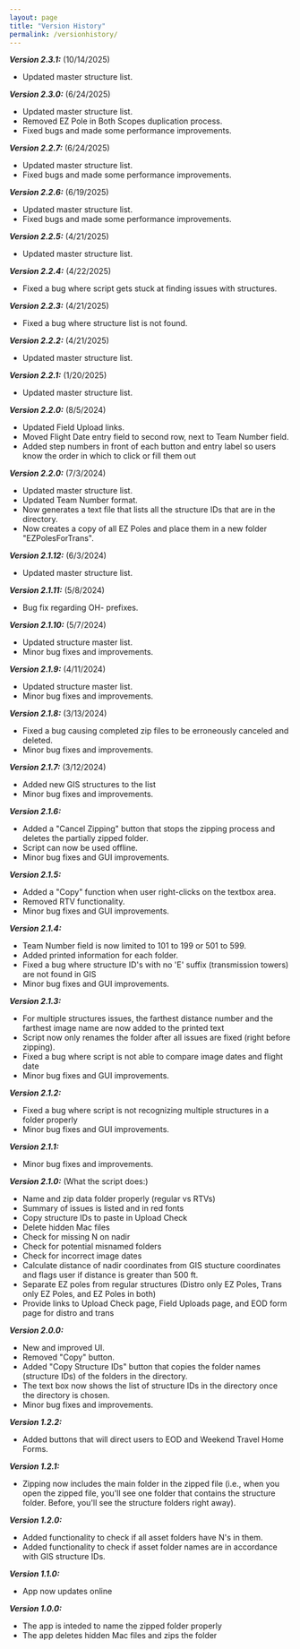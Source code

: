 ```yaml
---
layout: page
title: "Version History"
permalink: /versionhistory/
---
```


***Version 2.3.1:*** (10/14/2025)
  - Updated master structure list.

***Version 2.3.0:*** (6/24/2025)
  - Updated master structure list.
  - Removed EZ Pole in Both Scopes duplication process.
  - Fixed bugs and made some performance improvements.

***Version 2.2.7:*** (6/24/2025)
  - Updated master structure list.
  - Fixed bugs and made some performance improvements.

***Version 2.2.6:*** (6/19/2025)
  - Updated master structure list.
  - Fixed bugs and made some performance improvements.

***Version 2.2.5:*** (4/21/2025)
  - Updated master structure list.

***Version 2.2.4:*** (4/22/2025)
  - Fixed a bug where script gets stuck at finding issues with structures.

***Version 2.2.3:*** (4/21/2025)
  - Fixed a bug where structure list is not found.

***Version 2.2.2:*** (4/21/2025)
  - Updated master structure list.

***Version 2.2.1:*** (1/20/2025)
  - Updated master structure list.

***Version 2.2.0:*** (8/5/2024)
  - Updated Field Upload links.
  - Moved Flight Date entry field to second row, next to Team Number field.
  - Added step numbers in front of each button and entry label so users know the order in which to click or fill them out

***Version 2.2.0:*** (7/3/2024)
  - Updated master structure list.
  - Updated Team Number format.
  - Now generates a text file that lists all the structure IDs that are in the directory.
  - Now creates a copy of all EZ Poles and place them in a new folder "EZPolesForTrans".

***Version 2.1.12:*** (6/3/2024)
  - Updated master structure list.

***Version 2.1.11:*** (5/8/2024)
  - Bug fix regarding OH- prefixes.

***Version 2.1.10:*** (5/7/2024)
  - Updated structure master list.
  - Minor bug fixes and improvements.

***Version 2.1.9:*** (4/11/2024)
  - Updated structure master list.
  - Minor bug fixes and improvements.

***Version 2.1.8:*** (3/13/2024)
  - Fixed a bug causing completed zip files to be erroneously canceled and deleted.
  - Minor bug fixes and improvements.

***Version 2.1.7:*** (3/12/2024)
  - Added new GIS structures to the list
  - Minor bug fixes and improvements.

***Version 2.1.6:***
  - Added a "Cancel Zipping" button that stops the zipping process and deletes the partially zipped folder.
  - Script can now be used offline.
  - Minor bug fixes and GUI improvements.

***Version 2.1.5:***
  - Added a "Copy" function when user right-clicks on the textbox area.
  - Removed RTV functionality.
  - Minor bug fixes and GUI improvements.

***Version 2.1.4:***
  - Team Number field is now limited to 101 to 199 or 501 to 599.
  - Added printed information for each folder.
  - Fixed a bug where structure ID's with no 'E' suffix (transmission towers) are not found in GIS
  - Minor bug fixes and GUI improvements.

***Version 2.1.3:***
  - For multiple structures issues, the farthest distance number and the farthest image name are now added to the printed text
  - Script now only renames the folder after all issues are fixed (right before zipping).
  - Fixed a bug where script is not able to compare image dates and flight date 
  - Minor bug fixes and GUI improvements.

***Version 2.1.2:***
  - Fixed a bug where script is not recognizing multiple structures in a folder properly
  - Minor bug fixes and GUI improvements.

***Version 2.1.1:***
  - Minor bug fixes and improvements.

***Version 2.1.0:*** (What the script does:)
  - Name and zip data folder properly (regular vs RTVs)
  - Summary of issues is listed and in red fonts
  - Copy structure IDs to paste in Upload Check
  - Delete hidden Mac files
  - Check for missing N on nadir
  - Check for potential misnamed folders
  - Check for incorrect image dates
  - Calculate distance of nadir coordinates from GIS stucture coordinates and flags user if distance is greater than 500 ft.
  - Separate EZ poles from regular structures (Distro only EZ Poles, Trans only EZ Poles, and EZ Poles in both)
  - Provide links to Upload Check page, Field Uploads page, and EOD form page for distro and trans

***Version 2.0.0:***
  - New and improved UI.
  - Removed "Copy" button.
  - Added "Copy Structure IDs" button that copies the folder names (structure IDs) of the folders in the directory.
  - The text box now shows the list of structure IDs in the directory once the directory is chosen.
  - Minor bug fixes and improvements.

***Version 1.2.2:***
  - Added buttons that will direct users to EOD and Weekend Travel Home Forms.

***Version 1.2.1:***
  - Zipping now includes the main folder in the zipped file (i.e., when you open the zipped file, you'll see one folder that contains the structure folder. Before, you'll see the structure folders right away).

***Version 1.2.0:***
  - Added functionality to check if all asset folders have N's in them.
  - Added functionality to check if asset folder names are in accordance with GIS structure IDs.

***Version 1.1.0:***
  - App now updates online

***Version 1.0.0:***
  - The app is inteded to name the zipped folder properly
  - The app deletes hidden Mac files and zips the folder